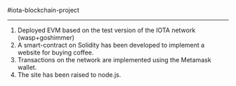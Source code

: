 #iota-blockchain-project
<hr>

1. Deployed EVM based on the test version of the IOTA network (wasp+goshimmer)
2. A smart-contract on Solidity has been developed to implement a website for buying coffee.
3. Transactions on the network are implemented using the Metamask wallet.
4. The site has been raised to node.js.

